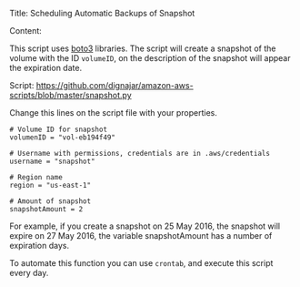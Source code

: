 Title: Scheduling Automatic Backups of Snapshot

Content:

This script uses [boto3](https://github.com/boto/boto3) libraries. The script will create a snapshot of the volume with the ID `volumeID`, on the description of the snapshot will appear the expiration date.

Script: https://github.com/dignajar/amazon-aws-scripts/blob/master/snapshot.py

Change this lines on the script file with your properties.

```
# Volume ID for snapshot
volumenID = "vol-eb194f49"

# Username with permissions, credentials are in .aws/credentials
username = "snapshot"

# Region name
region = "us-east-1"

# Amount of snapshot
snapshotAmount = 2
```

For example, if you create a snapshot on 25 May 2016, the snapshot will expire on 27 May 2016, the variable snapshotAmount has a number of expiration days.

To automate this function you can use `crontab`, and execute this script every day.